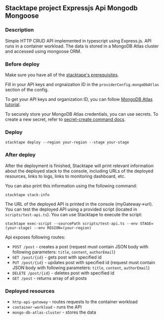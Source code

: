 ## Stacktape project Expressjs Api Mongodb Mongoose

### Description

Simple HTTP CRUD API implemented in typescript using Express.js.
API runs in a container workload.
The data is stored in a MongoDB Atlas cluster and accessed using mongoose ORM.

### Before deploy

Make sure you have all of the [stacktape's prerequisites](https://docs.stacktape.com/getting-started/1-install).

Fill in your API keys and orgnaization ID in the `providerConfig.mongoDbAtlas` section of the config.

To get your API keys and organization ID, you can follow [MongoDB Atlas tutorial](https://docs.atlas.mongodb.com/configure-api-access/#std-label-atlas-prog-api-key).

To securely store your MongoDB Atlas credentials, you can use secrets. To create a new secret, refer to [secret-create command docs](https://docs.stacktape.com/cli/commands/secret-create).

### Deploy

```
stacktape deploy --region your-region --stage your-stage
```

### After deploy

After the deployment is finished, Stacktape will print relevant information about the deployed stack to the console,
including URLs of the deployed resources, links to logs, links to monitoring dashboard, etc.

You can also print this information using the following command:

```
stacktape stack-info
```

The URL of the deployed API is printed in the console (myGateway->url).
You can test the deployed API using a provided script (located in `scripts/test-api.ts`). You can use Stacktape to execute the script:

```
stacktape exec-script --sourcePath scripts/test-api.ts --env STAGE=(your-stage) --env REGION=(your-region)
```

Api exposes following routes:

- `POST /post` - creates a post (request must contain JSON body with following parameters: `title`, `content`, `authorEmail`)
- `GET /post/{id}` - gets post with specified id
- `PUT /post/{id}` - updates post with specified id (request must contain JSON body with following parameters: `title`, `content`, `authorEmail`)
- `DELETE /post/{id}` - deletes post with specified id
- `GET /post` - returns array of all posts

### Deployed resources

- `http-api-gateway` - routes requests to the container workload
- `container-workload` - runs the API
- `mongo-db-atlas-cluster` - stores the data

